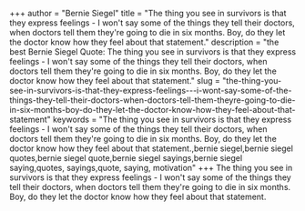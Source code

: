 +++
author = "Bernie Siegel"
title = "The thing you see in survivors is that they express feelings - I won't say some of the things they tell their doctors, when doctors tell them they're going to die in six months. Boy, do they let the doctor know how they feel about that statement."
description = "the best Bernie Siegel Quote: The thing you see in survivors is that they express feelings - I won't say some of the things they tell their doctors, when doctors tell them they're going to die in six months. Boy, do they let the doctor know how they feel about that statement."
slug = "the-thing-you-see-in-survivors-is-that-they-express-feelings---i-wont-say-some-of-the-things-they-tell-their-doctors-when-doctors-tell-them-theyre-going-to-die-in-six-months-boy-do-they-let-the-doctor-know-how-they-feel-about-that-statement"
keywords = "The thing you see in survivors is that they express feelings - I won't say some of the things they tell their doctors, when doctors tell them they're going to die in six months. Boy, do they let the doctor know how they feel about that statement.,bernie siegel,bernie siegel quotes,bernie siegel quote,bernie siegel sayings,bernie siegel saying,quotes, sayings,quote, saying, motivation"
+++
The thing you see in survivors is that they express feelings - I won't say some of the things they tell their doctors, when doctors tell them they're going to die in six months. Boy, do they let the doctor know how they feel about that statement.
